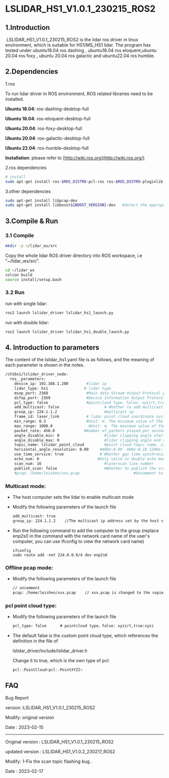 # LSLIDAR_HS1_V1.0.1_230215_ROS2

## 1.Introduction
​		LSLIDAR_HS1_V1.0.1_230215_ROS2 is the lidar ros driver in linux environment, which is suitable for HS1/MS_HS1 lidar. The program has  tested under ubuntu18.04 ros dashing , ubuntu18.04 ros eloquent,ubuntu 20.04 ros foxy , ubuntu 20.04 ros galactic and ubuntu22.04 ros humble.

## 2.Dependencies

1.ros

To run lidar driver in ROS environment, ROS related libraries need to be installed.

**Ubuntu 18.04**: ros-dashing-desktop-full

**Ubuntu 18.04**: ros-eloquent-desktop-full

**Ubuntu 20.04**: ros-foxy-desktop-full

**Ubuntu 20.04**: ros-galactic-desktop-full

**Ubuntu 22.04**: ros-humble-desktop-full

**Installation**: please refer to [http://wiki.ros.org](http://wiki.ros.org/)

2.ros dependencies

```bash
# install
sudo apt-get install ros-$ROS_DISTRO-pcl-ros ros-$ROS_DISTRO-pluginlib  ros-$ROS_DISTRO-pcl-conversions 
```

3.other dependencies

~~~bash
sudo apt-get install libpcap-dev
sudo apt-get install libboost${BOOST_VERSION}-dev   #Select the appropriate version
~~~

## 3.Compile & Run

### 3.1 Compile

~~~bash
mkdir -p ~/lidar_ws/src
~~~

Copy the whole lidar ROS driver directory into ROS workspace, i.e "~/lidar_ws/src".

~~~bash
cd ~/lidar_ws
colcon build
source install/setup.bash
~~~

### 3.2 Run

run with single  lidar:

~~~bash
ros2 launch lslidar_driver lslidar_hs1_launch.py
~~~

run with double  lidar:

~~~bash
ros2 launch lslidar_driver lslidar_hs1_double_launch.py
~~~



## 4. Introduction to parameters

The content of the lslidar_hs1.yaml file is as follows, and the meaning of each parameter is shown in the notes.

~~~bash
/ch16x1/lslidar_driver_node:
  ros__parameters:
    device_ip: 192.168.1.200        #lidar ip
    lidar_type: hs1                # lidar type
    msop_port: 2368                 #Main data Stream Output Protocol packet port
    difop_port: 2369                #Device Information Output Protocol packet port
    pcl_type: false                 #pointcloud type，false: xyzirt,true:xyzi
    add_multicast: false                    # Whether to add multicast
    group_ip: 224.1.1.2                     #multicast ip
    frame_id: laser_link            # lidar point cloud coordinate system name
    min_range: 0.3                  #Unit: m. The minimum value of the lidar blind area, points smaller than this value are filtered
    max_range: 1000.0                #Unit: m. The maximum value of the lidar blind area, points smaller than this value are filtered
    packet_rate: 450.0             #Number of packets played per second when playing pcap
    angle_disable_min: 0                    #lidar clipping angle start value ，range [0,180]
    angle_disable_max: 0                    #lidar clipping angle end value ，range [0,180]
    topic_name: lslidar_point_cloud         #point cloud topic name, can be modified
    horizontal_angle_resolution: 0.09     #40Hz:0.09  80Hz:0.18 120Hz: 0.36
    use_time_service: true                # Whether gps time synchronization
    echo_num: 0                          #Only valid in double echo mode, 0 means release of all point clouds, 1 means release of the first echo point cloud, and 2 means release of the second echo point cloud
    scan_num: 16                            #laserscan line number
    publish_scan: false                     #Whether to publish the scan
    #pcap: /home/leishen/xxx.pcap                        #Uncomment to read the data from the pcap file, and add the comment to read the data from the lidar
~~~

### Multicast mode:

- The host computer sets the lidar to enable multicast mode

- Modify the following parameters of the launch file

  ~~~xml
  add_multicast: true
  group_ip: 224.1.1.2    //The multicast ip address set by the host computer
  ~~~

- Run the following command to add the computer to the group (replace enp2s0 in the command with the network card name of the user's computer, you can use ifconfig to view the network card name)

  ~~~shell
  ifconfig
  sudo route add -net 224.0.0.0/4 dev enp2s0
  ~~~



### Offline pcap mode:

- Modify the following parameters of the launch file

  ~~~xml
  // uncomment
  pcap: /home/leishen/xxx.pcap    // xxx.pcap is changed to the copied pcap file name
  ~~~



###  pcl point cloud type:

- Modify the following parameters of the launch file

  ~~~xml
  pcl_type: false      # pointcloud type，false: xyzirt,true:xyzi
  ~~~

- The default false is the custom point cloud type, which references the definition in the file of

  lslidar_driver/include/lslidar_driver.h

  Change it to true, which is the own type of pcl:

  ~~~c++
  pcl::PointCloud<pcl::PointXYZI>
  ~~~

## FAQ

Bug Report

version :LSLIDAR_HS1_V1.0.1_230215_ROS2

Modify:  original version

Date    : 2023-02-15

----

Original version : LSLIDAR_HS1_V1.0.1_230215_ROS2

updated version : LSLIDAR_HS1_V1.0.2_230217_ROS2

Modify:  1-Fix the scan topic flashing bug .

Date    : 2023-02-17

